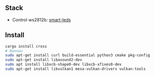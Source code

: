 ## Stack

- Control ws2812b: [smart-leds](https://github.com/smart-leds-rs/smart-leds)

## Install

```bash
cargo install cross
# Nannou
sudo apt-get install curl build-essential python3 cmake pkg-config
sudo apt-get install libasound2-dev
sudo apt install libxcb-shape0-dev libxcb-xfixes0-dev
sudo apt-get install libvulkan1 mesa-vulkan-drivers vulkan-tools
```
